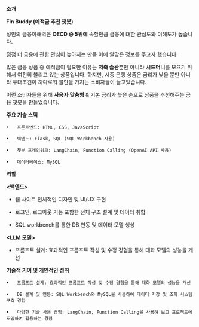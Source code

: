 **소개**

**Fin Buddy (예적금 추천 챗봇)**

성인의 금융이해력은 **OECD 중 5위에** 속할만큼 금융에 대한 관심도와 이해도가 높습니다. 

점점 더 금융에 관한 관심이 높아지는 만큼 이에 알맞은 정보를 주고자 했습니다.

많은 금융 상품 중 예적금이 필요한 이유는 **저축 습관**뿐만 아니라 **시드머니**를 모으기 위해서 여전히 불리고 있는 상품입니다. 하지만, 시중 은행 상품은 금리가 낮을 뿐만 아니라 우대조건이 까다로워 불만을 가지는 소비자들이 늘고있습니다.

이런 소비자들을 위해 **사용자 맞춤형** & 기본 금리가 높은 순으로 상품을 추천해주는 금융 챗봇을 만들었습니다.


**주요 기술 스택**

	• 	프론트엔드: HTML, CSS, JavaScript
  
	•	백엔드: Flask, SQL (SQL Workbench 사용)
 
	•	챗봇 프레임워크: LangChain, Function Calling (OpenAI API 사용)
 
	•	데이터베이스: MySQL


**역할** 

**<백엔드>**

- 웹 사이트 전체적인 디자인 및 UI/UX 구현
  
- 로그인, 로그아웃 기능 포함한 전체 구조 설계 및 데이터 취합
  
- SQL workbench를 통한 DB 연동 및 데이터 모델 생성

**<LLM 모델>**

- 프롬프트 설계: 효과적인 프롬프트 작성 및 수정 경험을 통해 대화 모델의 성능을 개선



**기술적 기여 및 개인적인 성취**

	•	프롬프트 설계: 효과적인 프롬프트 작성 및 수정 경험을 통해 대화 모델의 성능을 개선
 
	•	DB 설계 및 연동: SQL Workbench와 MySQL을 사용하여 데이터 저장 및 조회 시스템 구축 경험
 
	•	다양한 기술 사용 경험: LangChain, Function Calling을 사용해 보고 프로젝트에 도입하여 활용하는 경험
